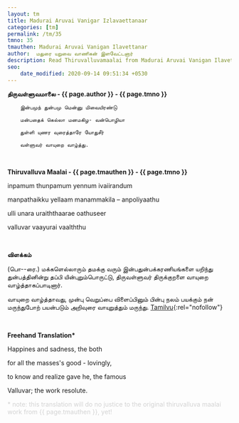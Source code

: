 ```yaml
---
layout: tm
title: Madurai Aruvai Vanigar Izlavaettanaar
categories: [tm]
permalink: /tm/35
tmno: 35
tmauthen: Madurai Aruvai Vanigan Ilavettanar
author:  மதுரை யறுவை வாணிகன் இளவேட்டனார்
description: Read Thiruvalluvamaalai from Madurai Aruvai Vanigan Ilavettanar with english translation
seo:
    date_modified: 2020-09-14 09:51:34 +0530
---
```


**திருவள்ளுவமாலை - {{ page.author }} - {{ page.tmno }}**

        இன்பமுந் துன்பமு மென்னு மிவையிரண்டு

        மன்பதைக் கெல்லா மனமகிழ- வன்பொழியா

        துள்ளி யுணர வுரைத்தாரே யோதுசீர்

        வள்ளுவர் வாயுறை வாழ்த்து.

<br>

**Thiruvalluva Maalai - {{ page.tmauthen }} - {{ page.tmno }}**

inpamum thunpamum yennum ivaiirandum

manpathaikku yellaam manammakila – anpoliyaathu

ulli unara uraiththaarae oathuseer

valluvar vaayurai vaalththu

<br>

**விளக்கம்**

 (பொ--ரை.) மக்களெல்லாரும் தமக்கு வரும் இன்பதுன்பக்கரணியங்களை யறிந்து துன்பத்தினின்று தப்பி யின்புறும்பொருட்டு, திருவள்ளுவர் திருக்குறளை வாயுறை வாழ்த்தாகப்பாடினார்.

வாயுறை வாழ்த்தாவது, முன்பு வெறுப்பை விளைப்பினும் பின்பு நலம் பயக்கும் நன் மருந்துபோற் பயன்படும் அறிவுரை வாயுறுத்தும் மருந்து.
[Tamilvu](http://www.tamilvu.org/library/l2100/html/l2100vur.htm){:rel="nofollow"}

<br>

**Freehand Translation\***

Happines and sadness, the both

for all the masses's good - lovingly,

to know and realize gave he, the famous

Valluvar; the work resolute.

<p style="color: lightgrey;">* note: this translation will do no justice to the original thiruvalluva maalai work from {{ page.tmauthen }}, yet!</p>

